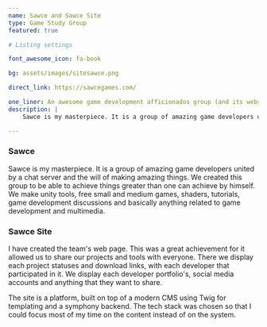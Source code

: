 ```yaml
---
name: Sawce and Sawce Site
type: Game Study Group
featured: true

# Listing settings

font_awesome_icon: fa-book

bg: assets/images/sitesawce.png

direct_link: https://sawcegames.com/

one_liner: An awesome game development afficionados group (and its website).
description: |
    Sawce is my masterpiece. It is a group of amazing game developers united by a chat server and the will of making amazing things. We created this group to be able to achieve things greater than one can achieve by himself. We make unity tools, free small and medium games, shaders, tutorials, game development discussions and basically anything related to game development and multimedia.

---
```


### Sawce

Sawce is my masterpiece. It is a group of amazing game developers united by a chat server and the will of making amazing things. We created this group to be able to achieve things greater than one can achieve by himself. We make unity tools, free small and medium games, shaders, tutorials, game development discussions and basically anything related to game development and multimedia.

### Sawce Site

I have created the team's web page. This was a great achievement for it allowed us to share our projects and tools with everyone. There we display each project statuses and download links, with each developer that participated in it. We display each developer portfolio's, social media accounts and anything that they want to share.

The site is a platform, built on top of a modern CMS using Twig for templating and a symphony backend. The tech stack was chosen so that I could focus most of my time on the content instead of on the system.